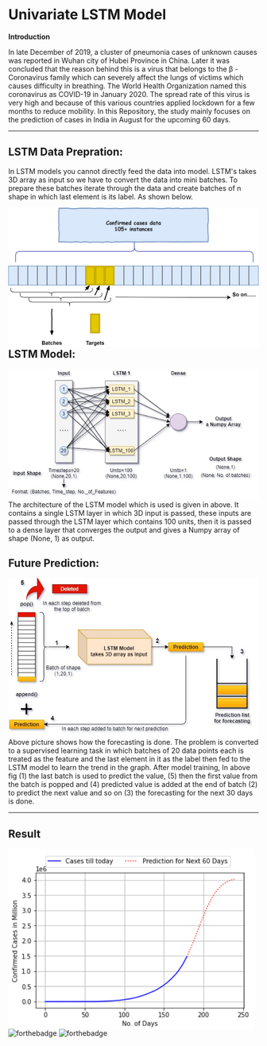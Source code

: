 # Univariate LSTM Model

**Introduction**

In late December of 2019, a cluster of pneumonia cases of unknown causes was reported in Wuhan city of Hubei Province in China. Later it was concluded that the reason behind this is a virus that belongs to the β - Coronavirus family which can severely affect the lungs of victims which causes difficulty in breathing. The World Health Organization named this coronavirus as COVID-19 in January 2020. The spread rate of this virus is very high and because of this various countries applied lockdown for a few months to reduce mobility. In this Repository, the study mainly focuses on the prediction of cases in India in August for the upcoming 60 days.

---
## **LSTM Data Prepration:**
In LSTM models you cannot directly feed the data into model. LSTM's takes 3D array as input so we have to convert the data into mini batches. To prepare these batches iterate through the data and create batches of n shape in which last element is its label. As shown below.

<img src="https://raw.githubusercontent.com/tariqmhmd5/Covid-Prediction/master/Diagrams/Data%20Prepration%20Diagram.jpg"
     style="float: left; margin-right: 10px;" />





## **LSTM Model:**

<img src="https://raw.githubusercontent.com/tariqmhmd5/Covid-Prediction/master/Diagrams/Model%20Diagram.jpg"
     style="float: left; margin-right: 10px;" />

The architecture of the LSTM model which is used is given in above. It contains a single LSTM layer in which 3D input is passed, these inputs are passed through the LSTM layer which contains 100 units, then it is passed to a dense layer that converges the output and gives a Numpy array of shape (None, 1)  as output.

## **Future Prediction:**
<img src="https://raw.githubusercontent.com/tariqmhmd5/Covid-Prediction/master/Diagrams/Prediction%20Diagram.jpg"
     style="float: left; margin-right: 10px;" />

Above picture shows how the forecasting is done. The problem is converted to a supervised learning task in which batches of 20 data points each is treated as the feature and the last element in it as the label then fed to the LSTM model to learn the trend in the graph. After model training, In above fig (1) the last batch is used to predict the value, (5) then the first value from the batch is popped and (4) predicted value is added at the end of batch (2) to predict the next value and so on (3) the forecasting for the next 30 days is done.


---
## **Result**

<img src="https://raw.githubusercontent.com/tariqmhmd5/Covid-Prediction/master/Diagrams/image.png"
     style="float: left; margin-right: 10px;" />
     
     


![forthebadge](https://forthebadge.com/images/badges/made-with-python.svg)
![forthebadge](https://forthebadge.com/images/badges/built-with-love.svg)


